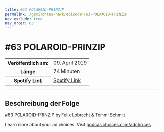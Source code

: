 ```yaml
---
title: #63 POLAROID-PRINZIP
permalink: /gemischtes-hack/episoden/63-POLAROID-PRINZIP
nav_exclude: true
nav_order: 63
---
```


# #63 POLAROID-PRINZIP
<table class="resp-table dcf-table dcf-table-responsive dcf-table-bordered dcf-table-striped dcf-w-100%">
                    <tbody>
                        <tr>
                            <th scope="row">Veröffentlich am:</th>
                            <td data-label="Veröffentlich am:">09. April 2019</td>
                        </tr>
                        <tr>
                            <th scope="row">Länge </th>
                            <td data-label="Länge ">74 Minuten</td>
                        </tr><tr>
                                <th scope="row">Spotify Link</th>
                                <td data-label="Spotify Link"><a href="https://open.spotify.com/episode/4C7L8xofTXVuxH1wAvgi1A">Spotify Link</a></td>
                            </tr></tbody>
                </table>

***

## Beschreibung der Folge

<div>
<p>#63 POLAROID-PRINZIP by Felix Lobrecht &amp; Tommi Schmitt</p><p> </p><p>Learn more about your ad choices. Visit <a href="https://podcastchoices.com/adchoices">podcastchoices.com/adchoices</a></p>  
</div>

